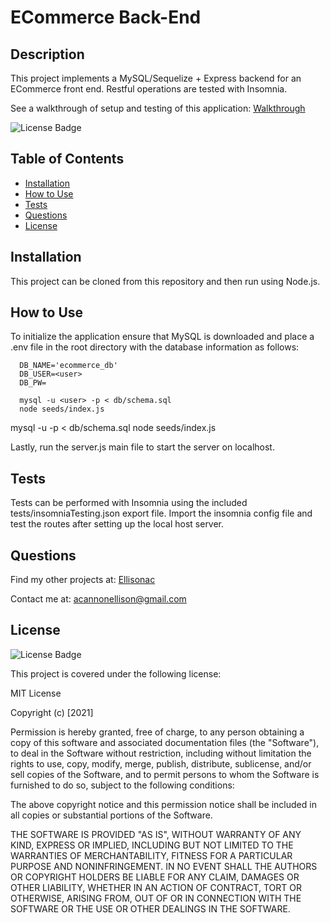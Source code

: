 # ECommerce Back-End

## Description

This project implements a MySQL/Sequelize + Express backend for an ECommerce front end. Restful operations are tested with Insomnia.

See a walkthrough of setup and testing of this application: [Walkthrough]()

![License Badge](https://img.shields.io/badge/License-MIT-informational?logoColor=white&color=1CA2F1)

## Table of Contents

- [Installation](#installation)
- [How to Use](#how-to-use)
- [Tests](#testing)
- [Questions](#questions)
- [License](#license)

## Installation

This project can be cloned from this repository and then run using Node.js.

## How to Use

To initialize the application ensure that MySQL is downloaded and place a .env file in the root directory with the database information as follows:

```console
  DB_NAME='ecommerce_db'
  DB_USER=<user>
  DB_PW=
```

```console
  mysql -u <user> -p < db/schema.sql
  node seeds/index.js
```

mysql -u <user> -p < db/schema.sql
node seeds/index.js

Lastly, run the server.js main file to start the server on localhost.

## Tests

Tests can be performed with Insomnia using the included tests/insomniaTesting.json export file. Import the insomnia config file and test the routes after setting up the local host server.

## Questions

Find my other projects at: [Ellisonac](https://github.com/Ellisonac)

Contact me at: acannonellison@gmail.com

## License

![License Badge](https://img.shields.io/badge/License-MIT-informational?logoColor=white&color=1CA2F1)

This project is covered under the following license:

MIT License

Copyright (c) [2021]

Permission is hereby granted, free of charge, to any person obtaining a copy
of this software and associated documentation files (the "Software"), to deal
in the Software without restriction, including without limitation the rights
to use, copy, modify, merge, publish, distribute, sublicense, and/or sell
copies of the Software, and to permit persons to whom the Software is
furnished to do so, subject to the following conditions:

The above copyright notice and this permission notice shall be included in all
copies or substantial portions of the Software.

THE SOFTWARE IS PROVIDED "AS IS", WITHOUT WARRANTY OF ANY KIND, EXPRESS OR
IMPLIED, INCLUDING BUT NOT LIMITED TO THE WARRANTIES OF MERCHANTABILITY,
FITNESS FOR A PARTICULAR PURPOSE AND NONINFRINGEMENT. IN NO EVENT SHALL THE
AUTHORS OR COPYRIGHT HOLDERS BE LIABLE FOR ANY CLAIM, DAMAGES OR OTHER
LIABILITY, WHETHER IN AN ACTION OF CONTRACT, TORT OR OTHERWISE, ARISING FROM,
OUT OF OR IN CONNECTION WITH THE SOFTWARE OR THE USE OR OTHER DEALINGS IN THE
SOFTWARE.

